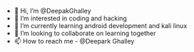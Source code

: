 - 👋 Hi, I’m @DeepakGhalley
- 👀 I’m interested in coding and hacking 
- 🌱 I’m currently learning android development and kali linux
- 💞️ I’m looking to collaborate on learning together
- 📫 How to reach me - @Deepark Ghalley

<!---
DeepakGhalley/DeepakGhalley is a ✨ special ✨ repository because its `README.md` (this file) appears on your GitHub profile.
You can click the Preview link to take a look at your changes.
--->
